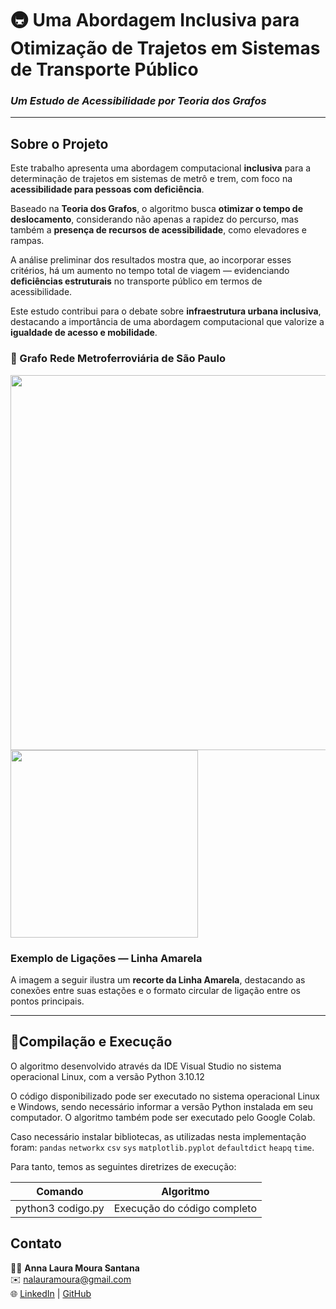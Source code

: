 # 🚇 Uma Abordagem Inclusiva para Otimização de Trajetos em Sistemas de Transporte Público  
### *Um Estudo de Acessibilidade por Teoria dos Grafos*

---

## Sobre o Projeto

Este trabalho apresenta uma abordagem computacional **inclusiva** para a determinação de trajetos em sistemas de metrô e trem, com foco na **acessibilidade para pessoas com deficiência**.  

Baseado na **Teoria dos Grafos**, o algoritmo busca **otimizar o tempo de deslocamento**, considerando não apenas a rapidez do percurso, mas também a **presença de recursos de acessibilidade**, como elevadores e rampas.  

A análise preliminar dos resultados mostra que, ao incorporar esses critérios, há um aumento no tempo total de viagem — evidenciando **deficiências estruturais** no transporte público em termos de acessibilidade.  

Este estudo contribui para o debate sobre **infraestrutura urbana inclusiva**, destacando a importância de uma abordagem computacional que valorize a **igualdade de acesso e mobilidade**.


### 🔹 Grafo Rede Metroferroviária de São Paulo
<img src="img/grafo.png" width="600"/>

<img src="img/legenda.png" width="300"/>

### Exemplo de Ligações — Linha Amarela
A imagem a seguir ilustra um **recorte da Linha Amarela**, destacando as conexões entre suas estações e o formato circular de ligação entre os pontos principais.




---

##  👾Compilação e Execução

O algoritmo desenvolvido através da IDE Visual Studio no sistema operacional Linux, com a versão Python 3.10.12 

O código disponibilizado pode ser executado no sistema operacional Linux e Windows, sendo necessário informar a versão Python instalada em seu computador. O algoritmo também pode ser executado pelo Google Colab.

Caso necessário instalar bibliotecas, as utilizadas nesta implementação foram: ```pandas```  ```networkx```  ```csv```  ```sys```  ```matplotlib.pyplot```  ```defaultdict```  ```heapq```   ```time```.

Para tanto, temos as seguintes diretrizes de execução:

| Comando                |  Algoritmo                                                                                           |                     
| -----------------------| ------------------------------------------------------------------------------------------------- |
|  python3      codigo.py          | Execução do código completo                                        |


## Contato

<div align="left">

👩‍💻 **Anna Laura Moura Santana**  
✉️ [nalauramoura@gmail.com](mailto:nalauramoura@gmail.com?subject=[GitHub]%20Otimização%20de%20Trajetos%20-%20Grafos)  
🌐 [LinkedIn](https://www.linkedin.com/in/annalaurams) | [GitHub](https://github.com/annalaurams)

</div>

